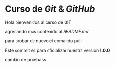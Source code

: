# Curso de _Git_ & _GitHub_

Hola bienvenidos al curso de GIT

agredando mas contenido al _README.md_ 

para probar de nuevo el comando pull

Este commit es para oficializar nuestra version **1.0.0**

cambio de pruebass